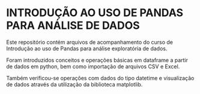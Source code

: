 # INTRODUÇÃO AO USO DE PANDAS PARA ANÁLISE DE DADOS

Este repositório contém arquivos de acompanhamento do curso de Introdução ao uso de Pandas para análise exploratória de dados.

Foram introduzidos conceitos e operações básicas em dataframe a partir de dados em python, bem como importação de arquivos CSV e Excel.

Também verificou-se operações com dados do tipo datetime e visualização de dados através da utilização da biblioteca matplotlib.